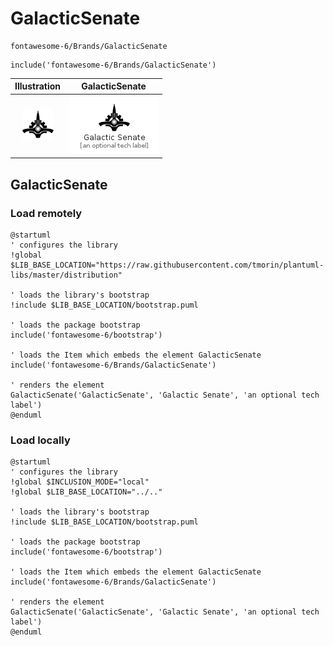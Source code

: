 # GalacticSenate


```text
fontawesome-6/Brands/GalacticSenate
```

```text
include('fontawesome-6/Brands/GalacticSenate')
```



| Illustration | GalacticSenate |
| :---: | :---: |
| ![illustration for Illustration](../../fontawesome-6/Brands/GalacticSenate.png) | ![illustration for GalacticSenate](../../fontawesome-6/Brands/GalacticSenate.Local.png) |




## GalacticSenate

### Load remotely
```plantuml
@startuml
' configures the library
!global $LIB_BASE_LOCATION="https://raw.githubusercontent.com/tmorin/plantuml-libs/master/distribution"

' loads the library's bootstrap
!include $LIB_BASE_LOCATION/bootstrap.puml

' loads the package bootstrap
include('fontawesome-6/bootstrap')

' loads the Item which embeds the element GalacticSenate
include('fontawesome-6/Brands/GalacticSenate')

' renders the element
GalacticSenate('GalacticSenate', 'Galactic Senate', 'an optional tech label')
@enduml
```

### Load locally
```plantuml
@startuml
' configures the library
!global $INCLUSION_MODE="local"
!global $LIB_BASE_LOCATION="../.."

' loads the library's bootstrap
!include $LIB_BASE_LOCATION/bootstrap.puml

' loads the package bootstrap
include('fontawesome-6/bootstrap')

' loads the Item which embeds the element GalacticSenate
include('fontawesome-6/Brands/GalacticSenate')

' renders the element
GalacticSenate('GalacticSenate', 'Galactic Senate', 'an optional tech label')
@enduml
```

